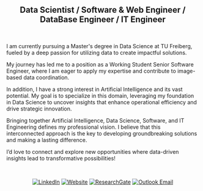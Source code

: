
<div align="center">
  
## Data Scientist / Software & Web Engineer / DataBase Engineer / IT Engineer

</div>
<br/>
<p>
I am currently pursuing a Master's degree in Data Science at TU Freiberg, fueled by a deep passion for utilizing data to create impactful solutions.

My journey has led me to a position as a Working Student Senior Software Engineer, where I am eager to apply my expertise and contribute to image-based data coordination.

In addition, I have a strong interest in Artificial Intelligence and its vast potential. My goal is to specialize in this domain, leveraging my foundation in Data Science to uncover insights that enhance operational efficiency and drive strategic innovation.

Bringing together Artificial Intelligence, Data Science, Software, and IT Engineering defines my professional vision. I believe that this interconnected approach is the key to developing groundbreaking solutions and making a lasting difference.

I’d love to connect and explore new opportunities where data-driven insights lead to transformative possibilities!
</p>


<br/>
<div align="center">
  
[![LinkedIn](https://img.shields.io/badge/LinkedIn-0077B5?style=for-the-badge&logo=linkedin&logoColor=white)](https://linkedin.com/in/parsabe)
[![Website](https://img.shields.io/badge/Website-8A2BE2?style=for-the-badge&logo=githubpages&logoColor=white)](https://parsabe.github.io)
[![ResearchGate](https://img.shields.io/badge/ResearchGate-00BFA5?style=for-the-badge&logo=researchgate&logoColor=white)](https://www.researchgate.net/profile/Parsa-Besharat)
[![Outlook Email](https://img.shields.io/badge/Email-D44638?style=for-the-badge&logo=gmail&logoColor=white)](mailto:parsa.besharat@student.tu-freiberg.de)



</div>
